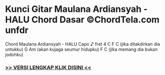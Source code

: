 
 # Kunci Gitar Maulana Ardiansyah - HALU Chord Dasar ©ChordTela.com unfdr


Chord Maulana Ardiansyah - HALU Capo ♪ fret 4 C F C (jika ditakdirkan dia untukku) G Am (akan kujaga seumur hidupku) F C (jika memang dia bukan jodohku)

###  <a href="https://shortlighzx.web.app?sq=Kunci Gitar Maulana Ardiansyah - HALU Chord Dasar ©ChordTela.com"> >> VERSI LENGKAP KLIK DISINI << </a>
